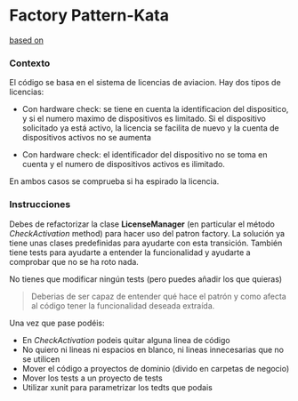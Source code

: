 # Factory Pattern-Kata 
[based on](https://github.com/pdago/FactoryPatternKata)

### Contexto
El código se basa en el sistema de licencias de aviacion. Hay dos tipos de licencias:

* Con hardware check: se tiene en cuenta la identificacion del dispositico, y si el numero maximo de dispositivos es limitado. Si el dispositivo solicitado ya está activo, la licencia se facilita de nuevo y la cuenta de dispositivos activos no se aumenta


* Con hardware check: el identificador del dispositivo no se toma en cuenta y el numero de dispositivos activos es ilimitado.

En ambos casos se comprueba si ha espirado la licencia.

### Instrucciones
Debes de refactorizar la clase **LicenseManager** (en particular el método _CheckActivation_ method) para hacer uso del patron factory. 
La solución ya tiene unas clases predefinidas para ayudarte con esta transición.
También tiene tests para ayudarte a entender la funcionalidad y ayudarte a comprobar que no se ha roto nada.

No tienes que modificar ningún tests (pero puedes añadir los que quieras)

> Deberias de ser capaz de entender qué hace el patrón y como afecta al código tener la funcionalidad deseada extraída.

Una vez que pase podéis:

- En *CheckActivation* podeis quitar alguna linea de código 
- No quiero ni lineas ni espacios en blanco, ni lineas innecesarias que no se utilicen
- Mover el código a proyectos de dominio (divido en carpetas de negocio)
- Mover los tests a un proyecto de tests
- Utilizar xunit para parametrizar los tedts que podais